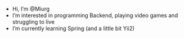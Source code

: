 - Hi, I’m @Miurg
- I’m interested in programming Backend, playing video games and struggling to live 
- I’m currently learning Spring (and a little bit Yii2)
